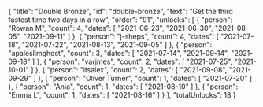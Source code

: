 {
  "title": "Double Bronze",
  "id": "double-bronze",
  "text": "Get the third fastest time two days in a row",
  "order": "91",
  "unlocks": [
    {
      "person": "Rowan M",
      "count": 4,
      "dates": [
        "2021-06-23",
        "2021-06-30",
        "2021-08-05",
        "2021-09-11"
      ]
    },
    {
      "person": "j-sheps",
      "count": 4,
      "dates": [
        "2021-07-18",
        "2021-07-22",
        "2021-08-13",
        "2021-09-05"
      ]
    },
    {
      "person": "apaleslimghost",
      "count": 3,
      "dates": [
        "2021-07-14",
        "2021-09-14",
        "2021-09-18"
      ]
    },
    {
      "person": "varjmes",
      "count": 2,
      "dates": [
        "2021-07-25",
        "2021-10-01"
      ]
    },
    {
      "person": "itsalex",
      "count": 2,
      "dates": [
        "2021-09-08",
        "2021-09-29"
      ]
    },
    {
      "person": "Oliver Turner",
      "count": 1,
      "dates": [
        "2021-07-20"
      ]
    },
    {
      "person": "Ania",
      "count": 1,
      "dates": [
        "2021-08-10"
      ]
    },
    {
      "person": "Emma L",
      "count": 1,
      "dates": [
        "2021-08-16"
      ]
    }
  ],
  "totalUnlocks": 18
}